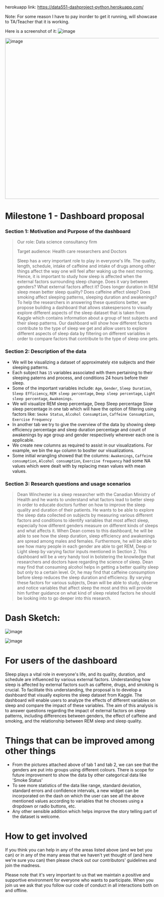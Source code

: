 herokuapp link: https://data551-dashproject-python.herokuapp.com/

Note: For some reason I have to pay inorder to get it running, will showcase to TA/Teacher that it is working.

Here is a screenshot of it:
![image](https://user-images.githubusercontent.com/61757423/224630758-567bb8c5-3c62-4b92-b3fd-51f9f23cb25b.png)

<img width="527" alt="image" src="https://user-images.githubusercontent.com/61757423/224630737-57fbf2af-7048-4be6-8d68-0932d43ace5b.png">


# Milestone 1 - Dashboard proposal
### Section 1: Motivation and Purpose of the dashboard

> Our role: Data science consultancy firm
>
> Target audience: Health care researchers and Doctors
>
> Sleep has a very important role to play in everyone's life. The quality, length, schedule, intake of caffeine and intake of drugs among other things affect the way one will feel after waking up the next morning. Hence, it is important to study how sleep is affected when the external factors surrounding sleep change. Does it vary between genders? What external factors affect it? Does longer duration in REM sleep mean better sleep quality? Does caffeine affect sleep? Does smoking affect sleeping patterns, sleeping duration and awakenings? To help the researchers in answering these questions better, we propose building a dashboard that allows stakespersons to visually explore different aspects of the sleep dataset that is taken from Kaggle which contains information about a group of test subjects and their sleep patterns. Our dashboard will show how different factors contribute to the type of sleep we get and allow users to explore different aspects of sleep data by filtering on different variables in order to compare factors that contribute to the type of sleep one gets.

### Section 2: Description of the data

- We will be visualizing a dataset of approximately `450` subjects and their sleeping patterns.
- Each subject has `15` variables associated with them pertaining to their sleeping paterns and process, and conditions 24 hours before their sleep. 
- Some of the important variables include: `Age`, `Gender`, `Sleep Duration`, `Sleep Efficiency`, `REM sleep percentage`, `Deep sleep percentage`, `Light sleep percentage`, `Awakenings`.
- We will visualize REM sleep percentage, Deep Sleep percentage Slow sleep percentage in one tab which will have the option of filtering using factors like: `Smoke Status`, `Alcohol Consumption`, `Caffeine Consumption`, `Exercise Frequency` 
- In another tab we try to give the overview of the data by showing sleep efficiency percentage and sleep duration percentage and count of awakenings by age group and gender respectively wherever each one is applicable.
- We create new columns as required to assist in our visualizations. For example, we bin the `Age` column to boslter our visualizations.
- Some initial wrangling showed that the columns: `Awakenings`, `Caffeine consumption`, `Alcohol consumption`, `Exercise frequency` had some NA values which were dealt with by replacing mean values with mean values.

### Section 3: Research questions and usage scenarios

> Dean Winchester is a sleep researcher with the Canadian Ministry of Health and he wants to understand what factors lead to better sleep in order to educate doctors further on how to improve the sleep quality and duration of their patients. He wants to be able to explore the sleep data collected on subjects by measuring various different factors and conditions to identify variables that most affect sleep, especially how different genders measure on different kinds of sleeps and what affects it. When Dean comes to this dashboard, he will be able to see how the sleep duration, sleep efficiency and awakenings are spread among males and females. Furthermore, he will be able to see how many people in each gender are able to get REM, Deep or Light sleep by varying factor inputs mentioned in Section 2. This dashboard will be a very handy tool in bolstering the knowledge that researchers and doctors have regarding the science of sleep. Dean may find that consuming alcohol helps in getting a better quality sleep but only to a certain level. Or, he may find that caffeine consumption before sleep reduces the sleep duration and efficiency. By varying these factors for various subjects, Dean will be able to study, observe and notice variables that affect sleep the most and this will provide him further guidance on what kind of sleep related factors he should be looking into to go deeper into this research.


# Dash Sketch:


![image](https://user-images.githubusercontent.com/61757423/220833021-9431a3d6-04e8-469a-b4c1-dfeeef92fd37.png)

![image](https://user-images.githubusercontent.com/61757423/220833031-102f7831-b810-41fb-81f4-7e775c6eca5a.png)

# For users of the dashboard

Sleep plays a vital role in everyone's life, and its quality, duration, and schedule are influenced by various external factors. Understanding how sleep is affected by external factors such as caffeine, drugs, and smoking is crucial. To facilitate this understanding, the proposal is to develop a dashboard that visually explores the sleep dataset from Kaggle. The dashboard will enable users to analyze the effects of different variables on sleep and compare the impact of these variables. The aim of this analysis is to answer questions regarding the impact of external factors on sleep patterns, including differences between genders, the effect of caffeine and smoking, and the relationship between REM sleep and sleep quality.

# Things that can be improved among other things

- From the pictures attached above of tab 1 and tab 2, we can see that the genders are put into groups using different colours. There is scope for future improvement to show the data by other categorical data like 'Smoke Status'
- To see more statistics of the data like range, standard deviation, standard errors and confidence intervals, a new widget can be incorporated on the dash on which the user can see all the above mentioned values according to variables that he chooses using a dropdown or radio buttons, etc.
- Any other sensible addition which helps improve the story telling part of the dataset is welcome.

# How to get involved

If you think you can help in any of the areas listed above (and we bet you can) or in any of the many areas that we haven't yet thought of (and here we're sure you can) then please check out our contributors' guidelines and join the madness.

Please note that it's very important to us that we maintain a positive and supportive environment for everyone who wants to participate. When you join us we ask that you follow our code of conduct in all interactions both on and offline.





